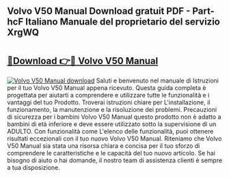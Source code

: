 ## Volvo V50 Manual Download gratuit PDF - Part-hcF Italiano Manuale del proprietario del servizio XrgWQ

# <h2><a href="http://dfgqzuo.blite.top/?on=Volvo+V50+Manual">🔗Download 👉🔴 Volvo V50 Manual</a></h2>

[![Volvo V50 Manual download](https://i.imgur.com/lujVjoI.png)](http://dfgqzuo.blite.top/?on=Volvo+V50+Manual)
Saluti e benvenuto nel manuale di Istruzioni per il tuo Volvo V50 Manual appena ricevuto. Questa guida completa è progettata per aiutarti a comprendere e utilizzare tutte le funzionalità e i vantaggi del tuo Prodotto. Troverai istruzioni chiare per L'installazione, il funzionamento, la manutenzione e la risoluzione dei problemi. Precauzioni di sicurezza per i bambini Volvo V50 Manual questo prodotto non è adatto a bambini di età inferiore e deve essere utilizzato sotto la supervisione di un ADULTO. Con funzionalità come L'elenco delle funzionalità, puoi ottenere risultati eccezionali con il tuo nuovo Volvo V50 Manual. Riteniamo che Volvo V50 Manual sia stata una risorsa chiara e concisa per il tuo sforzo di comprendere le caratteristiche e le capacità del tuo nuovo articolo. Se hai bisogno di aiuto o hai domande, il nostro team di assistenza clienti è sempre a tua disposizione.
